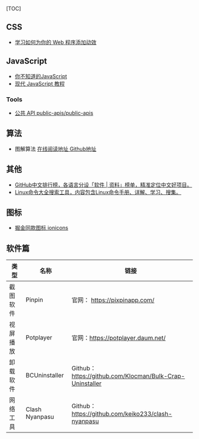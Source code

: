 [TOC]



## CSS

- [学习如何为你的 Web 程序添加动效 ](https://github.com/H-Wakanda/css-animation-101-cn)

## JavaScript

- [你不知道的JavaScript](https://github.com/getify/You-Dont-Know-JS)
- [现代 JavaScript 教程](https://zh.javascript.info/)

### Tools

- [公共 API public-apis/public-apis](https://github.com/public-apis/public-apis)



## 算法

- 图解算法  [在线阅读地址 ](https://www.hello-algo.com/) [Github地址](https://github.com/krahets/hello-algo)

## 其他

- [GitHub中文排行榜，各语言分设「软件 | 资料」榜单，精准定位中文好项目。](https://github.com/GrowingGit/GitHub-Chinese-Top-Charts)
- [Linux命令大全搜索工具，内容包含Linux命令手册、详解、学习、搜集。](https://github.com/jaywcjlove/linux-command)

## 图标

- [掘金同款图标 ionicons](https://github.com/ionic-team/ionicons)

## 软件篇

| 类型     | 名称   | 链接                                   |
| -------- | ------ | -------------------------------------- |
| 截图软件 | Pinpin | 官网： https://pixpinapp.com/ |
| 视屏播放 | Potplayer | 官网：https://potplayer.daum.net/ |
| 卸载软件 | BCUninstaller | Github：https://github.com/Klocman/Bulk-Crap-Uninstaller |
| 网络工具 | Clash Nyanpasu | Github：https://github.com/keiko233/clash-nyanpasu |



